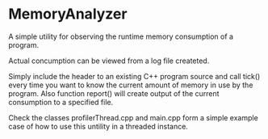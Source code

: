 # MemoryAnalyzer
A simple utility for observing the runtime memory consumption of a program.

Actual concumption can be viewed from a log file createted.

Simply include the header to an existing C++ program source and call tick() every time you want to know the current amount of memory in use by the program. Also function report() will create output of the current consumption to a specified file.

Check the classes profilerThread.cpp and main.cpp form a simple example case of how to use this untility in a threaded instance.
